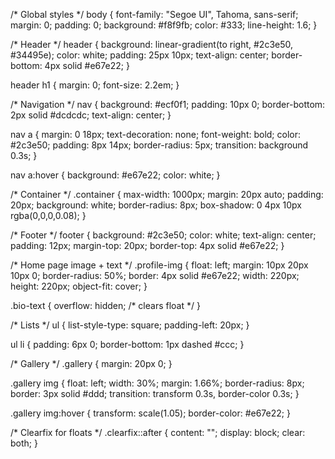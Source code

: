 /* Global styles */
body {
    font-family: "Segoe UI", Tahoma, sans-serif;
    margin: 0;
    padding: 0;
    background: #f8f9fb;
    color: #333;
    line-height: 1.6;
}

/* Header */
header {
    background: linear-gradient(to right, #2c3e50, #34495e);
    color: white;
    padding: 25px 10px;
    text-align: center;
    border-bottom: 4px solid #e67e22;
}

header h1 {
    margin: 0;
    font-size: 2.2em;
}

/* Navigation */
nav {
    background: #ecf0f1;
    padding: 10px 0;
    border-bottom: 2px solid #dcdcdc;
    text-align: center;
}

nav a {
    margin: 0 18px;
    text-decoration: none;
    font-weight: bold;
    color: #2c3e50;
    padding: 8px 14px;
    border-radius: 5px;
    transition: background 0.3s;
}

nav a:hover {
    background: #e67e22;
    color: white;
}

/* Container */
.container {
    max-width: 1000px;
    margin: 20px auto;
    padding: 20px;
    background: white;
    border-radius: 8px;
    box-shadow: 0 4px 10px rgba(0,0,0,0.08);
}

/* Footer */
footer {
    background: #2c3e50;
    color: white;
    text-align: center;
    padding: 12px;
    margin-top: 20px;
    border-top: 4px solid #e67e22;
}

/* Home page image + text */
.profile-img {
    float: left;
    margin: 10px 20px 10px 0;
    border-radius: 50%;
    border: 4px solid #e67e22;
    width: 220px;
    height: 220px;
    object-fit: cover;
}

.bio-text {
    overflow: hidden; /* clears float */
}

/* Lists */
ul {
    list-style-type: square;
    padding-left: 20px;
}

ul li {
    padding: 6px 0;
    border-bottom: 1px dashed #ccc;
}

/* Gallery */
.gallery {
    margin: 20px 0;
}

.gallery img {
    float: left;
    width: 30%;
    margin: 1.66%;
    border-radius: 8px;
    border: 3px solid #ddd;
    transition: transform 0.3s, border-color 0.3s;
}

.gallery img:hover {
    transform: scale(1.05);
    border-color: #e67e22;
}

/* Clearfix for floats */
.clearfix::after {
    content: "";
    display: block;
    clear: both;
}

